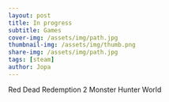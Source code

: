 ```yaml
---
layout: post
title: In progress
subtitle: Games
cover-img: /assets/img/path.jpg
thumbnail-img: /assets/img/thumb.png
share-img: /assets/img/path.jpg
tags: [steam]
author: Jopa
---
```


Red Dead Redemption 2
Monster Hunter World